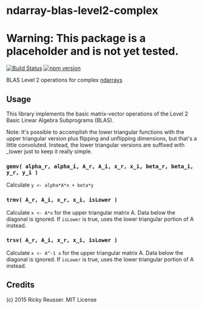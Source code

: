 # ndarray-blas-level2-complex

# Warning: This package is a placeholder and is not yet tested.

[![Build Status](https://travis-ci.org/scijs/ndarray-blas-level2-complex.svg?branch=master)](https://travis-ci.org/scijs/ndarray-blas-level2-complex) [![npm version](https://badge.fury.io/js/ndarray-blas-level2-complex.svg)](http://badge.fury.io/js/ndarray-blas-level2-complex)

BLAS Level 2 operations for complex [ndarrays](https://github.com/scijs/ndarray)


## Usage

This library implements the basic matrix-vector operations of the Level 2 Basic Linear Algebra Subprograms (BLAS).

Note: It's possible to accomplish the lower triangular functions with the upper triangular version plus flipping and unflipping dimensions, but that's a little convoluted. Instead, the lower triangular versions are suffixed with \_lower just to keep it really simple.

### `gemv( alpha_r, alpha_i, A_r, A_i, x_r, x_i, beta_r, beta_i, y_r, y_i )`
Calculate `y <- alpha*A*x + beta*y`

### `trmv( A_r, A_i, x_r, x_i, isLower )`
Calculate `x <- A*x` for the upper triangular matrix A. Data below the diagonal is ignored. If `isLower` is true, uses the lower triangular portion of A instead.

### `trsv( A_r, A_i, x_r, x_i, isLower )`
Calculate `x <- A^-1 x` for the upper triangular matrix A. Data below the diagonal is ignored.  If `isLower` is true, uses the lower triangular portion of A instead.

## Credits
(c) 2015 Ricky Reusser. MIT License
